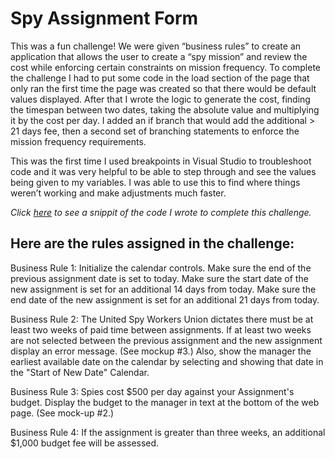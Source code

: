 # Spy Assignment Form

This was a fun challenge! We were given “business rules” to create an application that allows the user to create a “spy mission” and review the cost while enforcing certain constraints on mission frequency. To complete the challenge I had to put some code in the load section of the page that only ran the first time the page was created so that there would be default values displayed. After that I wrote the logic to generate the cost, finding the timespan between two dates, taking the absolute value and multiplying it by the cost per day. I added an if branch that would add the additional > 21 days fee, then a second set of branching statements to enforce the mission frequency requirements.
  
This was the first time I used breakpoints in Visual Studio to troubleshoot code and it was very helpful to be able to step through and see the values being given to my variables. I was able to use this to find where things weren’t working and make adjustments much faster.
  
*Click [here](https://gist.github.com/jhunschejones/c744d49358dce1e5bd7829f03302c1ca) to see a snippit of the code I wrote to complete this challenge.*

## Here are the rules assigned in the challenge:
  
Business Rule 1: Initialize the calendar controls. Make sure the end of the previous assignment date is set to today.  Make sure the start date of the new assignment is set for an additional 14 days from today.  Make sure the end date of the new assignment is set for an additional 21 days from today.
  
Business Rule 2: The United Spy Workers Union dictates there must be at least two weeks of paid time between assignments.  If at least two weeks are not selected between the previous assignment and the new assignment display an error message.  (See mockup #3.)  Also, show the manager the earliest available date on the calendar by selecting and showing that date in the "Start of New Date" Calendar.
  
Business Rule 3: Spies cost $500 per day against your Assignment's budget.  Display the budget to the manager in text at the bottom of the web page.  (See mock-up #2.)
  
Business Rule 4: If the assignment is greater than three weeks, an additional $1,000 budget fee will be assessed.
